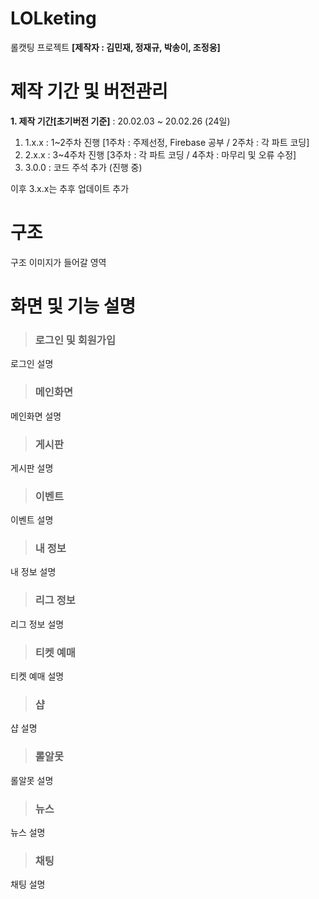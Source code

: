 # LOLketing
롤캣팅 프로젝트 **[제작자 : 김민재, 정재규, 박송이, 조정웅]**

# 제작 기간 및 버전관리
**1. 제작 기간[초기버전 기준]** : 20.02.03 ~ 20.02.26 (24일)
1) 1.x.x : 1~2주차 진행 [1주차 : 주제선정, Firebase 공부 / 2주차 : 각 파트 코딩]
2) 2.x.x : 3~4주차 진행 [3주차 : 각 파트 코딩 / 4주차 : 마무리 및 오류 수정]
3) 3.0.0 : 코드 주석 추가 (진행 중)

이후 3.x.x는 추후 업데이트 추가

# 구조
구조 이미지가 들어갈 영역
# 화면 및 기능 설명
> <h3>로그인 및 회원가입</h3>
로그인 설명
> <h3>메인화면</h3>
메인화면 설명
> <h3>게시판</h3>
게시판 설명
> <h3>이벤트</h3>
이벤트 설명
> <h3>내 정보</h3>
내 정보 설명
> <h3>리그 정보</h3>
리그 정보 설명
> <h3>티켓 예매</h3>
티켓 예매 설명
> <h3>샵</h3>
샵 설명
> <h3>롤알못</h3>
롤알못 설명
> <h3>뉴스</h3>
뉴스 설명
> <h3>채팅</h3>
채팅 설명
